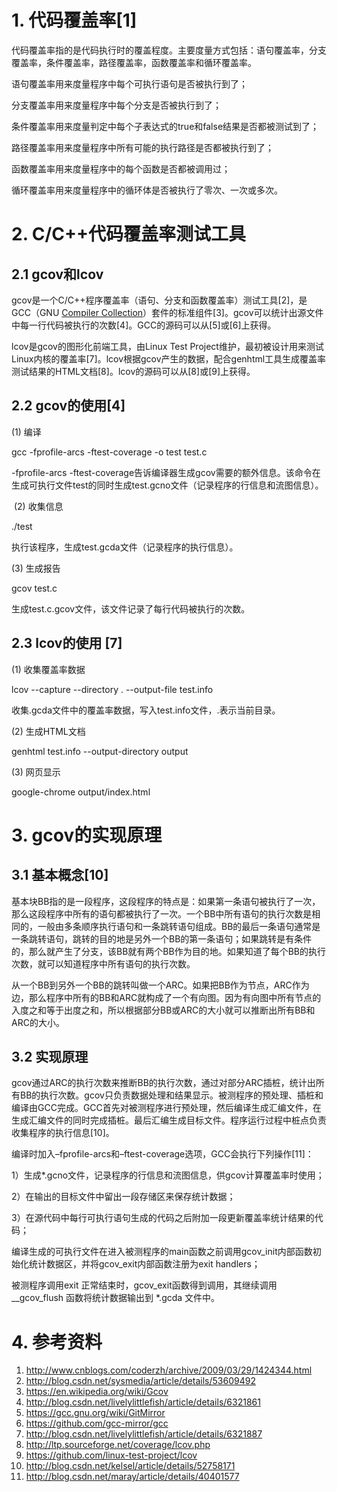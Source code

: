 1\. 代码覆盖率[1]
================

代码覆盖率指的是代码执行时的覆盖程度。主要度量方式包括：语句覆盖率，分支覆盖率，条件覆盖率，路径覆盖率，函数覆盖率和循环覆盖率。

语句覆盖率用来度量程序中每个可执行语句是否被执行到了；

分支覆盖率用来度量程序中每个分支是否被执行到了；

条件覆盖率用来度量判定中每个子表达式的true和false结果是否都被测试到了；

路径覆盖率用来度量程序中所有可能的执行路径是否都被执行到了；

函数覆盖率用来度量程序中的每个函数是否都被调用过；

循环覆盖率用来度量程序中的循环体是否被执行了零次、一次或多次。

2\. C/C++代码覆盖率测试工具
=========================

2.1 gcov和lcov
--------------

gcov是一个C/C++程序覆盖率（语句、分支和函数覆盖率）测试工具[2]，是GCC（GNU
[Compiler
Collection](https://en.wikipedia.org/wiki/GNU_Compiler_Collection)）套件的标准组件[3]。gcov可以统计出源文件中每一行代码被执行的次数[4]。GCC的源码可以从[5]或[6]上获得。

lcov是gcov的图形化前端工具，由Linux Test
Project维护，最初被设计用来测试Linux内核的覆盖率[7]。lcov根据gcov产生的数据，配合genhtml工具生成覆盖率测试结果的HTML文档[8]。lcov的源码可以从[8]或[9]上获得。

2.2 gcov的使用[4]
-----------------

(1) 编译

gcc -fprofile-arcs -ftest-coverage -o test test.c

\-fprofile-arcs -ftest-coverage告诉编译器生成gcov需要的额外信息。该命令在生成可执行文件test的同时生成test.gcno文件（记录程序的行信息和流图信息）。

 (2) 收集信息

./test

执行该程序，生成test.gcda文件（记录程序的执行信息）。

(3) 生成报告

gcov test.c

生成test.c.gcov文件，该文件记录了每行代码被执行的次数。

2.3 lcov的使用 [7]
------------------

(1) 收集覆盖率数据 

lcov --capture --directory . --output-file test.info

收集.gcda文件中的覆盖率数据，写入test.info文件，.表示当前目录。

(2) 生成HTML文档 

genhtml test.info --output-directory output

(3) 网页显示

google-chrome output/index.html

3\. gcov的实现原理
=================

3.1 基本概念[10]
----------------

基本块BB指的是一段程序，这段程序的特点是：如果第一条语句被执行了一次，那么这段程序中所有的语句都被执行了一次。一个BB中所有语句的执行次数是相同的，一般由多条顺序执行语句和一条跳转语句组成。BB的最后一条语句通常是一条跳转语句，跳转的目的地是另外一个BB的第一条语句；如果跳转是有条件的，那么就产生了分支，该BB就有两个BB作为目的地。如果知道了每个BB的执行次数，就可以知道程序中所有语句的执行次数。

从一个BB到另外一个BB的跳转叫做一个ARC。如果把BB作为节点，ARC作为边，那么程序中所有的BB和ARC就构成了一个有向图。因为有向图中所有节点的入度之和等于出度之和，所以根据部分BB或ARC的大小就可以推断出所有BB和ARC的大小。

3.2 实现原理
------------

gcov通过ARC的执行次数来推断BB的执行次数，通过对部分ARC插桩，统计出所有BB的执行次数。gcov只负责数据处理和结果显示。被测程序的预处理、插桩和编译由GCC完成。GCC首先对被测程序进行预处理，然后编译生成汇编文件，在生成汇编文件的同时完成插桩。最后汇编生成目标文件。程序运行过程中桩点负责收集程序的执行信息[10]。

编译时加入–fprofile-arcs和–ftest-coverage选项，GCC会执行下列操作[11]：

1）生成\*.gcno文件，记录程序的行信息和流图信息，供gcov计算覆盖率时使用；

2）在输出的目标文件中留出一段存储区来保存统计数据；

3）在源代码中每行可执行语句生成的代码之后附加一段更新覆盖率统计结果的代码；

编译生成的可执行文件在进入被测程序的main函数之前调用gcov_init内部函数初始化统计数据区，并将gcov_exit内部函数注册为exit
handlers；

被测程序调用exit 正常结束时，gcov_exit函数得到调用，其继续调用 \__gcov_flush
函数将统计数据输出到 \*.gcda 文件中。

4\. 参考资料
===========

1.  <http://www.cnblogs.com/coderzh/archive/2009/03/29/1424344.html>
2.  <http://blog.csdn.net/sysmedia/article/details/53609492>
3.  https://en.wikipedia.org/wiki/Gcov
4.  <http://blog.csdn.net/livelylittlefish/article/details/6321861>
5.  https://gcc.gnu.org/wiki/GitMirror
6.  https://github.com/gcc-mirror/gcc
7.  <http://blog.csdn.net/livelylittlefish/article/details/6321887>
8.  <http://ltp.sourceforge.net/coverage/lcov.php>
9.  https://github.com/linux-test-project/lcov
10. http://blog.csdn.net/kelsel/article/details/52758171
11. http://blog.csdn.net/maray/article/details/40401577
